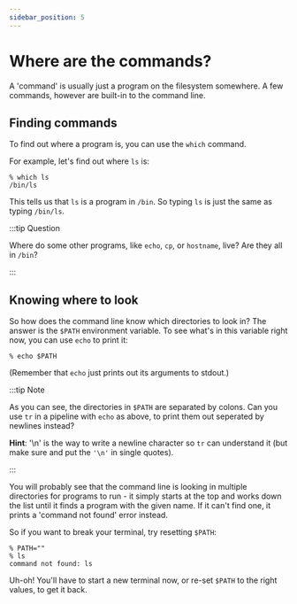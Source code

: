 ```yaml
---
sidebar_position: 5
---
```


# Where are the commands?

A 'command' is usually just a program on the filesystem somewhere.  A few commands, however are built-in to the command
line.

## Finding commands

To find out where a program is, you can use the `which` command.

For example, let's find out where `ls` is:
```
% which ls
/bin/ls
```

This tells us that `ls` is a program in `/bin`.  So typing `ls` is just the same as typing `/bin/ls`.

:::tip Question

Where do some other programs, like `echo`, `cp`, or `hostname`, live?  Are they all in `/bin`?

:::

## Knowing where to look


So how does the command line know which directories to look in?  The answer is the `$PATH` environment variable.
To see what's in this variable right now, you can use `echo` to print it:
```
% echo $PATH
```

(Remember that `echo` just prints out its arguments to stdout.)

:::tip Note

As you can see, the directories in `$PATH` are separated by colons.  Can you use `tr` in a pipeline with `echo` as
above, to print them out seperated by newlines instead?

**Hint**: '\n' is the way
to write a newline character so `tr` can understand it (but make sure and put the `'\n'` in single quotes).

:::

You will probably see that the command line is looking in multiple directories for programs to run - it simply starts at
the top and works down the list until it finds a program with the given name.  If it can't find one, it prints a 'command not found' error instead.

So if you want to break your terminal, try resetting `$PATH`:

```
% PATH=""
% ls
command not found: ls
```

Uh-oh!  You'll have to start a new terminal now, or re-set `$PATH` to the right values, to get it back.

